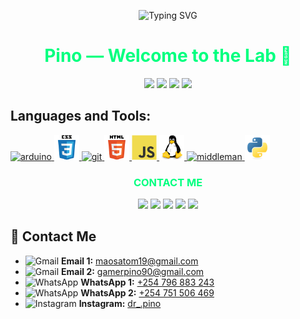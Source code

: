 <!-- PROFILE README — Hacker Terminal Theme -->

<p align="center">
  <img src="https://readme-typing-svg.demolab.com?font=JetBrains+Mono&weight=800&size=28&pause=800&color=00FF7F&center=true&vCenter=true&width=800&lines=%24+whoami+%E2%86%92+Pino;Cybersecurity+%7C+Malware+Simulation;Ops+Console+Active...;Hack.+Learn.+Defend." alt="Typing SVG" />
</p>

<h1 align="center" style="color:#00ff7f;">Pino — Welcome to the Lab 🧪</h1>

<p align="center">
  <img src="https://img.shields.io/badge/Focus-Cybersecurity-00ff7f?logo=ghost&logoColor=000" />
  <img src="https://img.shields.io/badge/Status-Learning-00ff7f" />
  <img src="https://img.shields.io/badge/OS-Kali%20Linux-00ff7f?logo=kalilinux&logoColor=000" />
  <img src="https://img.shields.io/badge/From-Jamaica-00ff7f" />
</p>
<h2 align="left">Languages and Tools:</h2>
<p align="left"> <a href="https://www.arduino.cc/" target="_blank" rel="noreferrer"> <img src="https://cdn.worldvectorlogo.com/logos/arduino-1.svg" alt="arduino" width="40" height="40"/> </a> <a href="https://www.w3schools.com/css/" target="_blank" rel="noreferrer"> <img src="https://raw.githubusercontent.com/devicons/devicon/master/icons/css3/css3-original-wordmark.svg" alt="css3" width="40" height="40"/> </a> <a href="https://git-scm.com/" target="_blank" rel="noreferrer"> <img src="https://www.vectorlogo.zone/logos/git-scm/git-scm-icon.svg" alt="git" width="40" height="40"/> </a> <a href="https://www.w3.org/html/" target="_blank" rel="noreferrer"> <img src="https://raw.githubusercontent.com/devicons/devicon/master/icons/html5/html5-original-wordmark.svg" alt="html5" width="40" height="40"/> </a> <a href="https://developer.mozilla.org/en-US/docs/Web/JavaScript" target="_blank" rel="noreferrer"> <img src="https://raw.githubusercontent.com/devicons/devicon/master/icons/javascript/javascript-original.svg" alt="javascript" width="40" height="40"/> </a> <a href="https://www.linux.org/" target="_blank" rel="noreferrer"> <img src="https://raw.githubusercontent.com/devicons/devicon/master/icons/linux/linux-original.svg" alt="linux" width="40" height="40"/> </a> <a href="https://middlemanapp.com/" target="_blank" rel="noreferrer"> <img src="https://raw.githubusercontent.com/leungwensen/svg-icon/b84b3f3a3da329b7c1d02346865f8e98beb05413/dist/svg/logos/middleman.svg" alt="middleman" width="40" height="40"/> </a> <a href="https://www.python.org" target="_blank" rel="noreferrer"> <img src="https://raw.githubusercontent.com/devicons/devicon/master/icons/python/python-original.svg" alt="python" width="40" height="40"/> </a> </p>


<h3 align="center" style="color:#00ff7f;">CONTACT ME</h3>

<p align="center">
  <a href="mailto:maosatom19@gmail.com"><img src="https://img.shields.io/badge/Email%201-00ff7f?style=for-the-badge&logo=gmail&logoColor=000" /></a>
  <a href="mailto:gamerpino90@gmail.com"><img src="https://img.shields.io/badge/Email%202-00ff7f?style=for-the-badge&logo=gmail&logoColor=000" /></a>
  <a href="https://wa.me/254796883243"><img src="https://img.shields.io/badge/WhatsApp%201-00ff7f?style=for-the-badge&logo=whatsapp&logoColor=000" /></a>
  <a href="https://wa.me/254751506469"><img src="https://img.shields.io/badge/WhatsApp%202-00ff7f?style=for-the-badge&logo=whatsapp&logoColor=000" /></a>
  <a href="https://instagram.com/dr_.pino"><img src="https://img.shields.io/badge/Instagram-00ff7f?style=for-the-badge&logo=instagram&logoColor=000" /></a>
</p>

## 📡 Contact Me

- ![Gmail](https://img.icons8.com/ios-filled/20/00ff7f/gmail.png) **Email 1:** [maosatom19@gmail.com](mailto:maosatom19@gmail.com)  
- ![Gmail](https://img.icons8.com/ios-filled/20/00ff7f/gmail.png) **Email 2:** [gamerpino90@gmail.com](mailto:gamerpino90@gmail.com)  
- ![WhatsApp](https://img.icons8.com/ios-filled/20/00ff7f/whatsapp.png) **WhatsApp 1:** [+254 796 883 243](https://wa.me/254796883243)  
- ![WhatsApp](https://img.icons8.com/ios-filled/20/00ff7f/whatsapp.png) **WhatsApp 2:** [+254 751 506 469](https://wa.me/254751506469)  
- ![Instagram](https://img.icons8.com/ios-filled/20/00ff7f/instagram-new.png) **Instagram:** [dr_.pino](https://instagram.com/dr_.pino)


